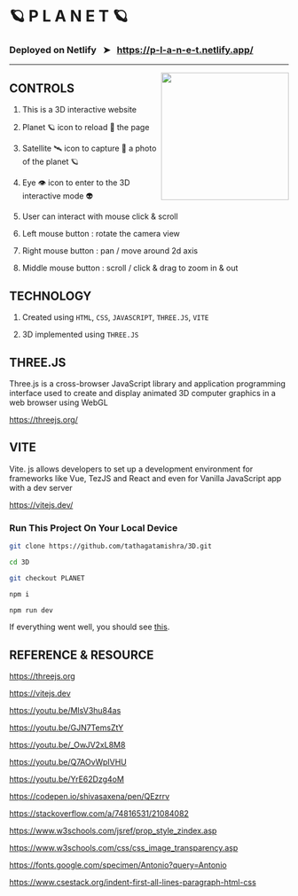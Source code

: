 # 🪐  P  L  A  N  E  T  🪐

### Deployed on Netlify &#160; &#10148; &#160; https://p-l-a-n-e-t.netlify.app/
-----------------------------------------------------------

<img align='right' src="https://media.giphy.com/media/OOWxY4scvonIiypTYR/giphy.gif" width="230">

## CONTROLS

1. This is a 3D interactive website

2. Planet 🪐 icon to reload 🔁 the page

3. Satellite 🛰 icon to capture 📸 a photo of the planet 🪐

4. Eye 👁 icon to enter to the 3D interactive mode 👽

2. User can interact with mouse click & scroll

3. Left mouse button :  rotate the camera view

4. Right mouse button :  pan / move around 2d axis

5. Middle mouse button :  scroll / click & drag to zoom in & out


## TECHNOLOGY

1. Created using `HTML`, `CSS`, `JAVASCRIPT`, `THREE.JS`, `VITE`

2. 3D implemented using `THREE.JS`


## THREE.JS

Three.js is a cross-browser JavaScript library and application programming interface used to create and display animated 3D computer graphics in a web browser using WebGL

https://threejs.org/


## VITE

Vite. js allows developers to set up a development environment for frameworks like Vue, TezJS and React and even for Vanilla JavaScript app with a dev server

https://vitejs.dev/


### Run This Project On Your Local Device

```sh
git clone https://github.com/tathagatamishra/3D.git

cd 3D

git checkout PLANET

npm i

npm run dev
```
If everything went well, you should see [this](https://p-l-a-n-e-t.netlify.app/).

## REFERENCE & RESOURCE

https://threejs.org

https://vitejs.dev

https://youtu.be/MlsV3hu84as

https://youtu.be/GJN7TemsZtY

https://youtu.be/_OwJV2xL8M8

https://youtu.be/Q7AOvWpIVHU

https://youtu.be/YrE62Dzg4oM

https://codepen.io/shivasaxena/pen/QEzrrv

https://stackoverflow.com/a/74816531/21084082

https://www.w3schools.com/jsref/prop_style_zindex.asp

https://www.w3schools.com/css/css_image_transparency.asp

https://fonts.google.com/specimen/Antonio?query=Antonio

https://www.csestack.org/indent-first-all-lines-paragraph-html-css
